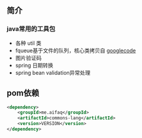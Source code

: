 ## 简介

### java常用的工具包

* 各种 util 类
* fqueue基于文件的队列，核心类拷贝自 [googlecode](https://code.google.com/archive/p/fqueue/)
* 图片验证码
* spring 日期转换
* spring bean validation异常处理


## pom依赖
```xml
<dependency>
	<groupId>me.aifaq</groupId>
	<artifactId>commons-lang</artifactId>
	<version>VERSION</version>
</dependency>
```




		
    
	

	
